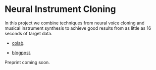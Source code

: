 # Neural Instrument Cloning

In this project we combine techniques from neural voice cloning and musical instrument synthesis to achieve good results from as little as 16 seconds of target data.

- [colab](https://colab.research.google.com/drive/1jBvYp9JLfOnzRXllR3_VqDM8nErm2T7b?usp=sharing).

- [blogpost](https://erlj.notion.site/Neural-Instrument-Cloning-from-very-few-samples-2cf41d8b630842ee8c7eb55036a1bfd6).

Preprint coming soon.
